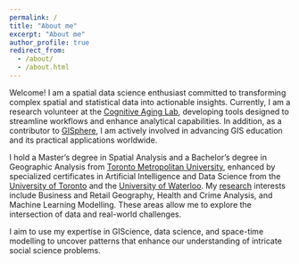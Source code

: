 ```yaml
---
permalink: /
title: "About me"
excerpt: "About me"
author_profile: true
redirect_from: 
  - /about/
  - /about.html
---
```



Welcome! I am a spatial data science enthusiast committed to transforming complex spatial and statistical data into actionable insights. Currently, I am a research volunteer at the [Cognitive Aging Lab](https://psychlabs.torontomu.ca/cal/), developing tools designed to streamline workflows and enhance analytical capabilities. In addition, as a contributor to [GISphere](https://gisphere.info/), I am actively involved in advancing GIS education and its practical applications worldwide.

I hold a Master’s degree in Spatial Analysis and a Bachelor’s degree in Geographic Analysis from [Toronto Metropolitan University](https://www.torontomu.ca/spatial-analysis/about/), enhanced by specialized certificates in Artificial Intelligence and Data Science from the [University of Toronto](https://learn.utoronto.ca/programs-courses/certificates/artificial-intelligence) and the [University of Waterloo](https://watspeed.uwaterloo.ca/programs-and-courses/program-data-science.html#brochure). My [research](research) interests include Business and Retail Geography, Health and Crime Analysis, and Machine Learning Modelling. These areas allow me to explore the intersection of data and real-world challenges.

I aim to use my expertise in GIScience, data science, and space-time modelling to uncover patterns that enhance our understanding of intricate social science problems.
